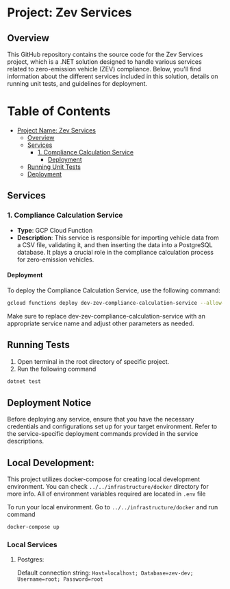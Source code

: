 # Project: Zev Services

## Overview

This GitHub repository contains the source code for the Zev Services project, which is a .NET solution designed to handle various services related to zero-emission vehicle (ZEV) compliance. Below, you'll find information about the different services included in this solution, details on running unit tests, and guidelines for deployment.

# Table of Contents

- [Project Name: Zev Services](#project-name-zev-services)
  - [Overview](#overview)
  - [Services](#services)
    - [1. Compliance Calculation Service](#1-compliance-calculation-service)
      - [Deployment](#deployment)
  - [Running Unit Tests](#running-unit-tests)
  - [Deployment](#deployment)

## Services

### 1. Compliance Calculation Service

- **Type**: GCP Cloud Function
- **Description**: This service is responsible for importing vehicle data from a CSV file, validating it, and then inserting the data into a PostgreSQL database. It plays a crucial role in the compliance calculation process for zero-emission vehicles.

#### Deployment

To deploy the Compliance Calculation Service, use the following command:

```bash
gcloud functions deploy dev-zev-compliance-calculation-service --allow-unauthenticated --entry-point Zev.Services.ComplianceCalculationService.Handler.Function --gen2 --region europe-west1 --runtime dotnet6 --trigger-http --update-build-env-vars GOOGLE_BUILDABLE=./Zev.Services.ComplianceCalculationService.Handler
```
Make sure to replace dev-zev-compliance-calculation-service with an appropriate service name and adjust other parameters as needed.

## Running Tests
  1. Open terminal in the root directory of specific project.
  2. Run the following command
  ``` bash
  dotnet test
  ```
## Deployment Notice
Before deploying any service, ensure that you have the necessary credentials and configurations set up for your target environment. Refer to the service-specific deployment commands provided in the service descriptions.

## Local Development:
 This project utilizes docker-compose for creating local development environment. You can check `../../infrastructure/docker` directory for more info.
  All of environment variables required are located in `.env` file

 To run your local environment. Go to `../../infrastructure/docker` and run command
  ``` bash
  docker-compose up 
  ```

### Local Services
 1. Postgres:
   
    Default connection string: `Host=localhost; Database=zev-dev; Username=root; Password=root`
